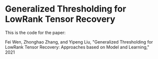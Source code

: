 # Generalized Thresholding for LowRank Tensor Recovery

This is the code for the paper: 

Fei Wen, Zhonghao Zhang, and Yipeng Liu, "Generalized Thresholding for LowRank Tensor Recovery: Approaches based on Model and Learning," 2021

